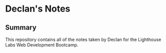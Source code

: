 # Declan's Notes

## Summary

This repository contains all of the notes taken by Declan for the Lighthouse Labs Web Development Bootcamp.

